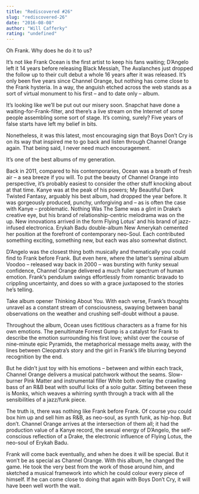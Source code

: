```yaml
---
title: "Rediscovered #26"
slug: "rediscovered-26"
date: "2016-08-08"
author: "Will Cafferky"
rating: "undefined"
---
```


Oh Frank. Why does he do it to us?

It’s not like Frank Ocean is the first artist to keep his fans waiting; D’Angelo left it 14 years before releasing Black Messiah, The Avalanches just dropped the follow up to their cult debut a whole 16 years after it was released. It’s only been five years since Channel Orange, but nothing has come close to the Frank hysteria. In a way, the anguish etched across the web stands as a sort of virtual monument to his first – and to date only – album.

It’s looking like we’ll be put out our misery soon. Snapchat have done a waiting-for-Frank-filter, and there’s a live stream on the Internet of some people assembling some sort of stage. It’s coming, surely? Five years of false starts have left my belief in bits.

Nonetheless, it was this latest, most encouraging sign that Boys Don’t Cry is on its way that inspired me to go back and listen through Channel Orange again. That being said, I never need much encouragement.

It’s one of the best albums of my generation.

Back in 2011, compared to his contemporaries, Ocean was a breath of fresh air – a sea breeze if you will. To put the beauty of Channel Orange into perspective, it’s probably easiest to consider the other stuff knocking about at that time. Kanye was at the peak of his powers; My Beautiful Dark Twisted Fantasy, arguably his best album, had dropped the year before. It was gorgeously produced, punchy, unforgiving and – as is often the case with Kanye – problematic. Nothing Was The Same was a glint in Drake’s creative eye, but his brand of relationship-centric melodrama was on the up. New innovations arrived in the form Flying Lotus’ and his brand of jazz-infused electronica. Erykah Badu double-album New Amerykah cemented her position at the forefront of contemporary neo-Soul. Each contributed something exciting, something new, but each was also somewhat distinct.

D’Angelo was the closest thing both musically and thematically you could find to Frank before Frank. But even here, where the latter’s seminal album Voodoo – released way back in 2000 – was bursting with funky sexual confidence, Channel Orange delivered a much fuller spectrum of human emotion. Frank’s pendulum swings effortlessly from romantic bravado to crippling uncertainty, and does so with a grace juxtaposed to the stories he’s telling.

Take album opener Thinking About You. With each verse, Frank’s thoughts unravel as a constant stream of consciousness, swaying between banal observations on the weather and crushing self-doubt without a pause.

Throughout the album, Ocean uses fictitious characters as a frame for his own emotions. The penultimate Forrest Gump is a catalyst for Frank to describe the emotion surrounding his first love; whilst over the course of nine-minute epic Pyramids, the metaphorical message melts away, with the lines between Cleopatra’s story and the girl in Frank’s life blurring beyond recognition by the end.

But he didn’t just toy with his emotions – between and within each track, Channel Orange delivers a musical patchwork without the seams. Slow-burner Pink Matter and instrumental filler White both overlay the crawling bass of an R&B beat with soulful licks of a solo guitar. Sitting between these is Monks, which weaves a whirring synth through a track with all the sensibilities of a jazz/funk piece.

The truth is, there was nothing like Frank before Frank. Of course you could box him up and sell him as R&B, as neo-soul, as synth funk, as hip-hop. But don’t. Channel Orange arrives at the intersection of them all; it had the production value of a Kanye record, the sexual energy of D’Angelo, the self-conscious reflection of a Drake, the electronic influence of Flying Lotus, the neo-soul of Erykah Badu.

Frank will come back eventually, and when he does it will be special. But it won’t be as special as Channel Orange. With this album, he changed the game. He took the very best from the work of those around him, and sketched a musical framework into which he could colour every piece of himself. If he can come close to doing that again with Boys Don’t Cry, it will have been well worth the wait.
